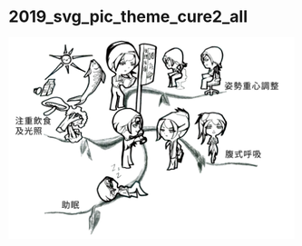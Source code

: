 # 2019_svg_pic_theme_cure2_all

![image](https://github.com/vickyhuang1994/2019_svg_pic_theme_cure2_all/blob/master/pic_theme_cure2_all.svg)
